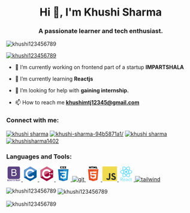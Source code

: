 <h1 align="center">Hi 👋, I'm Khushi Sharma</h1>

<h3 align="center">A passionate learner and tech enthusiast.</h3>

<p align="left"> <img src="https://komarev.com/ghpvc/?username=khushi123456789&label=Profile%20views&color=0e75b6&style=flat" alt="khushi123456789" /> </p>

<p align="left"> <a href="https://github.com/ryo-ma/github-profile-trophy"><img src="https://github-profile-trophy.vercel.app/?username=khushi123456789" alt="khushi123456789" /></a> </p>

- 🔭 I’m currently working on frontend part of a startup **IMPARTSHALA**

- 🌱 I’m currently learning **Reactjs**

- 🤝 I’m looking for help with **gaining internship.**



- 📫 How to reach me **khushimtj12345@gmail.com**

<h3 align="left">Connect with me:</h3>
<p align="left">
<a href="https://codepen.io/khushi sharma" target="blank"><img align="center" src="https://raw.githubusercontent.com/rahuldkjain/github-profile-readme-generator/master/src/images/icons/Social/codepen.svg" alt="khushi sharma" height="30" width="40" /></a>
<a href="https://linkedin.com/in/khushi-sharma-94b5871a1/" target="blank"><img align="center" src="https://raw.githubusercontent.com/rahuldkjain/github-profile-readme-generator/master/src/images/icons/Social/linked-in-alt.svg" alt="khushi-sharma-94b5871a1/" height="30" width="40" /></a>
<a href="https://codesandbox.com/khushi sharma" target="blank"><img align="center" src="https://cdn.jsdelivr.net/npm/simple-icons@3.0.1/icons/codesandbox.svg" alt="khushi sharma" height="30" width="40" /></a>
<a href="https://www.hackerrank.com/khushisharma1402" target="blank"><img align="center" src="https://raw.githubusercontent.com/rahuldkjain/github-profile-readme-generator/master/src/images/icons/Social/hackerrank.svg" alt="khushisharma1402" height="30" width="40" /></a>
</p>

<h3 align="left">Languages and Tools:</h3>
<p align="left"> <a href="https://getbootstrap.com" target="_blank"> <img src="https://raw.githubusercontent.com/devicons/devicon/master/icons/bootstrap/bootstrap-plain-wordmark.svg" alt="bootstrap" width="40" height="40"/> </a> <a href="https://www.cprogramming.com/" target="_blank"> <img src="https://raw.githubusercontent.com/devicons/devicon/master/icons/c/c-original.svg" alt="c" width="40" height="40"/> </a> <a href="https://www.w3schools.com/cpp/" target="_blank"> <img src="https://raw.githubusercontent.com/devicons/devicon/master/icons/cplusplus/cplusplus-original.svg" alt="cplusplus" width="40" height="40"/> </a> <a href="https://www.w3schools.com/css/" target="_blank"> <img src="https://raw.githubusercontent.com/devicons/devicon/master/icons/css3/css3-original-wordmark.svg" alt="css3" width="40" height="40"/> </a> <a href="https://git-scm.com/" target="_blank"> <img src="https://www.vectorlogo.zone/logos/git-scm/git-scm-icon.svg" alt="git" width="40" height="40"/> </a> <a href="https://www.w3.org/html/" target="_blank"> <img src="https://raw.githubusercontent.com/devicons/devicon/master/icons/html5/html5-original-wordmark.svg" alt="html5" width="40" height="40"/> </a> <a href="https://developer.mozilla.org/en-US/docs/Web/JavaScript" target="_blank"> <img src="https://raw.githubusercontent.com/devicons/devicon/master/icons/javascript/javascript-original.svg" alt="javascript" width="40" height="40"/> </a> <a href="https://reactjs.org/" target="_blank"> <img src="https://raw.githubusercontent.com/devicons/devicon/master/icons/react/react-original-wordmark.svg" alt="react" width="40" height="40"/> </a> <a href="https://tailwindcss.com/" target="_blank"> <img src="https://www.vectorlogo.zone/logos/tailwindcss/tailwindcss-icon.svg" alt="tailwind" width="40" height="40"/> </a> </p>

<p><img align="left" src="https://github-readme-stats.vercel.app/api/top-langs?username=khushi123456789&show_icons=true&locale=en&layout=compact" alt="khushi123456789" /></p>

<p>&nbsp;<img align="center" src="https://github-readme-stats.vercel.app/api?username=khushi123456789&show_icons=true&locale=en" alt="khushi123456789" /></p>

<p><img align="center" src="https://github-readme-streak-stats.herokuapp.com/?user=khushi123456789&" alt="khushi123456789" /></p>

